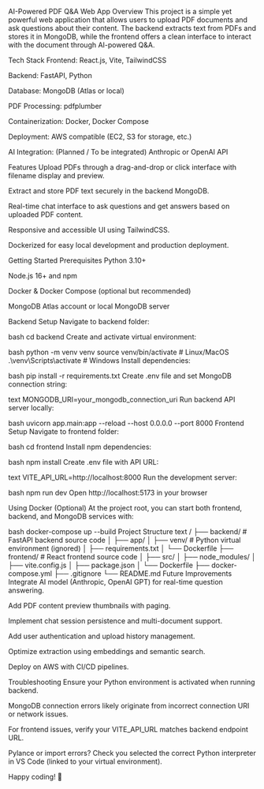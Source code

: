 AI-Powered PDF Q&A Web App
Overview
This project is a simple yet powerful web application that allows users to upload PDF documents and ask questions about their content. The backend extracts text from PDFs and stores it in MongoDB, while the frontend offers a clean interface to interact with the document through AI-powered Q&A.

Tech Stack
Frontend: React.js, Vite, TailwindCSS

Backend: FastAPI, Python

Database: MongoDB (Atlas or local)

PDF Processing: pdfplumber

Containerization: Docker, Docker Compose

Deployment: AWS compatible (EC2, S3 for storage, etc.)

AI Integration: (Planned / To be integrated) Anthropic or OpenAI API

Features
Upload PDFs through a drag-and-drop or click interface with filename display and preview.

Extract and store PDF text securely in the backend MongoDB.

Real-time chat interface to ask questions and get answers based on uploaded PDF content.

Responsive and accessible UI using TailwindCSS.

Dockerized for easy local development and production deployment.

Getting Started
Prerequisites
Python 3.10+

Node.js 16+ and npm

Docker & Docker Compose (optional but recommended)

MongoDB Atlas account or local MongoDB server

Backend Setup
Navigate to backend folder:

bash
cd backend
Create and activate virtual environment:

bash
python -m venv venv
source venv/bin/activate      # Linux/MacOS
.\venv\Scripts\activate       # Windows
Install dependencies:

bash
pip install -r requirements.txt
Create .env file and set MongoDB connection string:

text
MONGODB_URI=your_mongodb_connection_uri
Run backend API server locally:

bash
uvicorn app.main:app --reload --host 0.0.0.0 --port 8000
Frontend Setup
Navigate to frontend folder:

bash
cd frontend
Install npm dependencies:

bash
npm install
Create .env file with API URL:

text
VITE_API_URL=http://localhost:8000
Run the development server:

bash
npm run dev
Open http://localhost:5173 in your browser

Using Docker (Optional)
At the project root, you can start both frontend, backend, and MongoDB services with:

bash
docker-compose up --build
Project Structure
text
/
├── backend/            # FastAPI backend source code
│   ├── app/
│   ├── venv/           # Python virtual environment (ignored)
│   ├── requirements.txt
│   └── Dockerfile
├── frontend/           # React frontend source code
│   ├── src/
│   ├── node_modules/
│   ├── vite.config.js
│   ├── package.json
│   └── Dockerfile
├── docker-compose.yml
├── .gitignore
└── README.md
Future Improvements
Integrate AI model (Anthropic, OpenAI GPT) for real-time question answering.

Add PDF content preview thumbnails with paging.

Implement chat session persistence and multi-document support.

Add user authentication and upload history management.

Optimize extraction using embeddings and semantic search.

Deploy on AWS with CI/CD pipelines.

Troubleshooting
Ensure your Python environment is activated when running backend.

MongoDB connection errors likely originate from incorrect connection URI or network issues.

For frontend issues, verify your VITE_API_URL matches backend endpoint URL.

Pylance or import errors? Check you selected the correct Python interpreter in VS Code (linked to your virtual environment).


Happy coding! 🚀